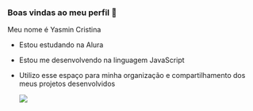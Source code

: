 ### Boas vindas ao meu perfil 🖤 

Meu nome é Yasmin Cristina 
- Estou estudando na Alura
- Estou me desenvolvendo na linguagem JavaScript
- Utilizo esse espaço para minha organização e compartilhamento dos meus projetos desenvolvidos

  ![](https://media.tenor.com/KDRVCsqk4bUAAAAi/your-welcome.gif)

